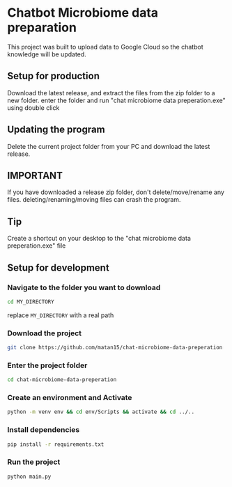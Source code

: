 # Chatbot Microbiome data preparation

This project was built to upload data to Google Cloud so the chatbot knowledge will be updated.

## Setup for production
Download the latest release, and extract the files from the zip folder to a new folder. enter the folder and run "chat microbiome data preperation.exe" using double click

## Updating the program
Delete the current project folder from your PC and download the latest release.

## IMPORTANT
If you have downloaded a release zip folder, don't delete/move/rename any files. deleting/renaming/moving files can crash the program.

## Tip
Create a shortcut on your desktop to the "chat microbiome data preperation.exe" file

## Setup for development

### Navigate to the folder you want to download
```bash
cd MY_DIRECTORY
```
replace ```MY_DIRECTORY``` with a real path

### Download the project
```bash
git clone https://github.com/matan15/chat-microbiome-data-preperation
```

### Enter the project folder
```bash
cd chat-microbiome-data-preperation
```

### Create an environment and Activate
```bash
python -m venv env && cd env/Scripts && activate && cd ../..
```

### Install dependencies
```bash
pip install -r requirements.txt
```

### Run the project
```bash
python main.py
```